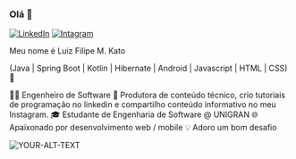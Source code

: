 ### Olá 👋

 [![LinkedIn](https://img.shields.io/badge/-LinkedIn-blue?style=flat-square&logo=linkedin&logoColor=white&link)](https://www.linkedin.com/in/luizfilipemkato/)
[![Intagram](https://img.shields.io/badge/-Instagram-purple?style=flat-square&logo=instagram&logoColor=white&link)](https://www.instagram.com/luizfilipedev_/)

Meu nome é Luiz Filipe M. Kato

(Java | Spring Boot | Kotlin | Hibernate | Android | Javascript | HTML | CSS) 🚀

👩‍💻 Engenheiro de Software 
🎥 Produtora de conteúdo técnico, crio tutoriais de programação no linkedin e compartilho conteúdo informativo no meu Instagram.
🎓 Estudante de Engenharia de Software @ UNIGRAN
🌐 Apaixonado por desenvolvimento web / mobile
💡 Adoro um bom desafio

<html>
<picture>
 <source media="(prefers-color-scheme: dark)" srcset="YOUR-DARKMODE-IMAGE">
 <source media="(prefers-color-scheme: light)" srcset="YOUR-LIGHTMODE-IMAGE">
 <img alt="YOUR-ALT-TEXT" src="YOUR-DEFAULT-IMAGE">
</picture>
</html>
